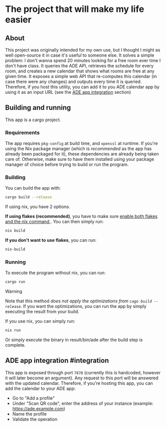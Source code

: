 # The project that will make my life easier

## About

This project was originally intended for my own use, but I thought I might as well open-source it in case it's useful to someone else.
It solves a simple problem: I don't wanna spend 20 minutes looking for a free room ever time I don't have class. It queries the ADE API,
retrieves the schedule for every room, and creates a new calendar that shows what rooms are free at any given time.
It exposes a simple web API that re-computes this calendar (in case there were any changes) and outputs every time it is queried.
Therefore, if you host this utility, you can add it to you ADE calendar app by using it as an input URL (see the [ADE app integration](#integration) section)

## Building and running

This app is a cargo project.

### Requirements

The app requires `pkg-config` at build time, and `openssl` at runtime.
If you're using the Nix package manager (which is *recommended* as the app has already been packaged for it), these dependencies are already being taken care of.
Otherwise, make sure to have them installed using your package manager of choice before trying to build or run the program.

### Building

You can build the app with:

```bash
cargo build --release
```

If using nix, you have 2 options.

**If using flakes (recommended)**, you have to make sure [ enable both flakes and the nix command ](https://nixos.wiki/wiki/Flakes).
You can then simply run:

```bash
nix build
```

**If you don't want to use flakes**, you can run:

```bash
nix-build
```

### Running

To execute the program without nix, you can run:

```bash
cargo run
```

> [!WARNING]
> Note that this method *does not apply the optimizations from `cago build --release`*.
> If you want the optimizations, you can run the app by simply executing the result from your build.

If you use nix, you can simply run:

```bash
nix run
```

Or simply execute the binary in result/bin/ade after the build step is complete.

## ADE app integration #integration

This app is exposed through port `7878` (currently this is hardcoded, however it will later become an argument).
Any request to this port will be answered with the updated calendar. Therefore, if you're hosting this app, you can add the calendar to your ADE app:
- Go to "Add a profile"
- Under "Scan QR code", enter the address of your instance (example: https://ade.example.com)
- Name the profile
- Validate the operation
